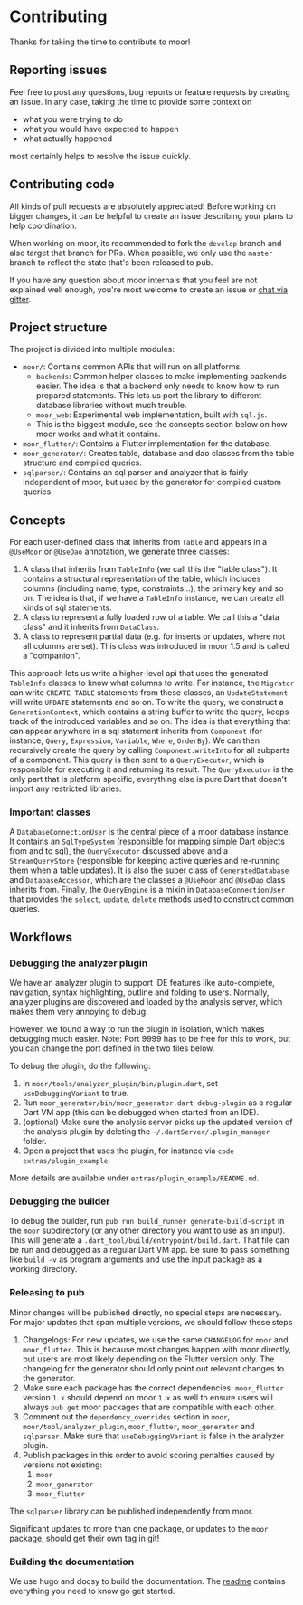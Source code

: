# Contributing

Thanks for taking the time to contribute to moor!

## Reporting issues
Feel free to post any questions, bug reports or feature requests by creating an issue.
In any case, taking the time to provide some context on
- what you were trying to do
- what you would have expected to happen
- what actually happened

most certainly helps to resolve the issue quickly.

## Contributing code
All kinds of pull requests are absolutely appreciated! Before working on bigger changes, it
can be helpful to create an issue describing your plans to help coordination.

When working on moor, its recommended to fork the `develop` branch and also target that
branch for PRs. When possible, we only use the `master` branch to reflect the state that's
been released to pub.

If you have any question about moor internals that you feel are not explained well enough,
you're most welcome to create an issue or [chat via gitter](https://gitter.im/moor-dart/community).

## Project structure
The project is divided into multiple modules:

- `moor/`: Contains common APIs that will run on all platforms.
  - `backends`: Common helper classes to make implementing backends easier. The idea is that a
  backend only needs to know how to run prepared statements. This lets us port the library to
  different database libraries without much trouble.
  - `moor_web`: Experimental web implementation, built with `sql.js`.
  - This is the biggest module, see the concepts section below on how moor works and what it
    contains.
- `moor_flutter/`: Contains a Flutter implementation for the database.
- `moor_generator/`: Creates table, database and dao classes from the table structure and
   compiled queries.
- `sqlparser/`: Contains an sql parser and analyzer that is fairly independent of moor,
  but used by the generator for compiled custom queries.

## Concepts
For each user-defined class that inherits from `Table` and appears in a `@UseMoor` or `@UseDao` annotation,
we generate three classes:

1. A class that inherits from `TableInfo` (we call this the "table class"). It contains a structural representation
   of the table, which includes columns (including name, type, constraints...), the primary key and so on. The idea is
   that, if we have a `TableInfo` instance, we can create all kinds of sql statements.
2. A class to represent a fully loaded row of a table. We call this a "data class" and it inherits from `DataClass`.
3. A class to represent partial data (e.g. for inserts or updates, where not all columns are set). This class was
   introduced in moor 1.5 and is called a "companion".

This approach lets us write a higher-level api that uses the generated `TableInfo` classes to know what columns to 
write. For instance, the `Migrator` can write `CREATE TABLE` statements from these classes, an `UpdateStatement` will
write `UPDATE` statements and so on. To write the query, we construct a `GenerationContext`, which contains a string
buffer to write the query, keeps track of the introduced variables and so on. The idea is that everything that can
appear anywhere in a sql statement inherits from `Component` (for instance, `Query`, `Expression`, `Variable`, `Where`,
`OrderBy`). We can then recursively create the query by calling `Component.writeInto` for all subparts of a component.
This query is then sent to a `QueryExecutor`, which is responsible for executing it and returning its result. The
`QueryExecutor` is the only part that is platform specific, everything else is pure Dart that doesn't import any
restricted libraries.

### Important classes
A `DatabaseConnectionUser` is the central piece of a moor database instance. It contains an `SqlTypeSystem` (responsible
for mapping simple Dart objects from and to sql), the `QueryExecutor` discussed above and a `StreamQueryStore` 
(responsible for keeping active queries and re-running them when a table updates). It is also the super class of
`GeneratedDatabase` and `DatabaseAccessor`, which are the classes a `@UseMoor` and `@UseDao` class inherits from.
Finally, the `QueryEngine` is a mixin in `DatabaseConnectionUser` that provides the `select`, `update`, `delete` methods
used to construct common queries.

## Workflows

### Debugging the analyzer plugin

We have an analyzer plugin to support IDE features like auto-complete, navigation, syntax
highlighting, outline and folding to users. Normally, analyzer plugins are discovered and
loaded by the analysis server, which makes them very annoying to debug.

However, we found a way to run the plugin in isolation, which makes debugging much easier.
Note: Port 9999 has to be free for this to work, but you can change the
port defined in the two files below.

To debug the plugin, do the following:
1. In `moor/tools/analyzer_plugin/bin/plugin.dart`, set `useDebuggingVariant` to true.
2. Run `moor_generator/bin/moor_generator.dart debug-plugin` as a regular Dart VM app
   (this can be debugged when started from an IDE).
3. (optional) Make sure the analysis server picks up the updated version of the analysis
   plugin by deleting the `~/.dartServer/.plugin_manager` folder.
4. Open a project that uses the plugin, for instance via `code extras/plugin_example`.

More details are available under `extras/plugin_example/README.md`.

### Debugging the builder

To debug the builder, run `pub run build_runner generate-build-script` in the `moor`
subdirectory (or any other directory you want to use as an input). This will generate
a `.dart_tool/build/entrypoint/build.dart`. That file can be run and debugged as a
regular Dart VM app. Be sure to pass something like `build -v` as program arguments
and use the input package as a working directory.

### Releasing to pub
Minor changes will be published directly, no special steps are necessary. For major
updates that span multiple versions, we should follow these steps

1. Changelogs: For new updates, we use the same `CHANGELOG` for `moor` and `moor_flutter`. This
   is because most changes happen with moor directly, but users are most likely depending on the
   Flutter version only. The changelog for the generator should only point out relevant changes to
   the generator.
2. Make sure each package has the correct dependencies: `moor_flutter` version `1.x` should depend
   on moor `1.x` as well to ensure users will always `pub get` moor packages that are compatible
   with each other.
3. Comment out the `dependency_overrides` section in `moor`, `moor/tool/analyzer_plugin`, `moor_flutter`,
   `moor_generator` and `sqlparser`. Make sure that `useDebuggingVariant` is false in the
   analyzer plugin.
4. Publish packages in this order to avoid scoring penalties caused by versions not existing:
   1. `moor`
   2. `moor_generator`
   3. `moor_flutter`
 
The `sqlparser` library can be published independently from moor.

Significant updates to more than one package, or updates to the `moor` package, should get
their own tag in git!

### Building the documentation
We use hugo and docsy to build the documentation. The [readme](docs/README.md) contains everything
you need to know go get started.